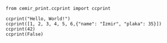 `from cemir_print.ccprint import ccprint`


```
ccprint("Hello, World!")
ccprint([1, 2, 3, 4, 5, 6,{"name": "İzmir", "plaka": 35}])
ccprint(42)
ccprint(False)
```